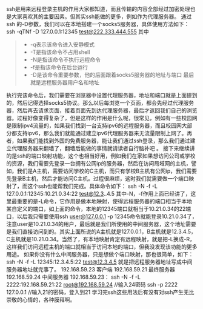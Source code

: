 ﻿
ssh是用来远程登录主机的作用大家都知道，而且传输的内容全部经过加密处理也是大家喜欢其的主要因素。但其实ssh能做的更多，例如作为代理服务器。
通过ssh 的-D参数，我们可以在本地搭建一个socks5服务器，具体使用方法如下：
ssh -qTNf -D 127.0.0.1:12345 test@222.333.444.555
其中

> * -q表示该命令进入安静模式
> * -T是指该命令不占用shell
> * -N是指该命令不执行远程命令
> * -f是指该命令在后台运行
> * -D是该命令重要参数，他的后面跟着socks5服务器的地址与端口 最后就是远程服务器用户名和地址

执行完该命令后，我们需要在浏览器中设置代理服务器，地址和端口就是上面提到的，然后记得选择socks5协议。那么以后每浏览一个页面，都会先经过代理服务器，然后再去请求页面，接着页面先到达代理服务器，最后才返回我们自己的浏览器。过程好像变得复杂了，但是这样的作用是什么呢，很常见，例如有一些校园网是限制ipv4流量的，如果我们找到一台支持ipv6的远程服务器，而且校园网大部分都支持ipv6，那么我们就能通过建立ipv6代理服务器来无流量限制上网了。再者，如果我们能找到外国的免费服务器，能让我们通过ssh登录，那么我们通过建立代理服务器来翻墙了，翻墙后能做的事情就请读者自行脑补吧 。
   接下来继续讲的是ssh的端口映射功能，这个也相当好用，例如我们在家如果想访问公司或学校的资源，我们需要先登录一台拥有公网ip的服务器，然后在访问局域网的主机，譬如，我们是A主机，需要访问学校的C主机，而只有学校B主机有公网ip，我们需要先登录B主机，然后才能访问C主机。过程很麻烦，这时我们就需要做一个端口映射了，而这个ssh也能帮我们完成。具体命令如下：
ssh -N -f -L 127.0.0.1:12345:10.21.0.34:22 test@12.3..4.5
其中-N，-f作用上面已经讲了，这里最重要的是-L命令，它作用是做本地映射，使得远程服务器的端口相当于本地某自定义的端口，如上面的命令，本地的12345端口就相当于10.21.0.34的22端口，以后我只需要使用ssh user@127.0.0.1 -p 12345命令就能登录10.21.0.34了，注意user是10.21.0.34的用户，最后就是我们所使用的中间服务器，这个地址需要是我们直接访问到的。其实上面所说的A主机就是127.0.0.1，B主机就是12.3.4.5，C主机就是10.21.0.34。当然了，有本地映射肯定有远程映射，就是把-L换成-R，这样我们访问远程主机的端口就相当于访问本地的端口，但我没发现该功能的更多用途。
如果你没有什么中间服务器，只是想做个端口映射，那也很简单，如下：
ssh -N -f -L 12345:12.3.4.5:22 test@12.3.4.5
就是把远程服务器地址写成中间服务器地址就完事了。
192.168.59.23 客户端
192.168.59.21 最终服务器
192.168.59.24 中间服务器
192.168.59.23：
ssh  -N -f -L 2222:192.168.59.21:22 root@192.168.59.24 //输入24密码
ssh -p 2222 127.0.0.1 //输入21的密码，登入到21
学习完ssh这些用法后有没有对ssh产生无比崇敬的心情的，各种膜拜啊。